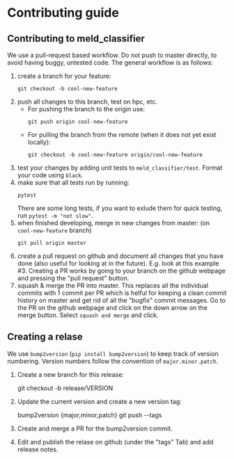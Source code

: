Contributing guide
==================

Contributing to meld_classifier
-------------------------------

We use a pull-request based workflow. Do not push to master directly, to avoid having buggy, untested code.
The general workflow is as follows:

1. create a branch for your feature: 
	```
	git checkout -b cool-new-feature
	```
2. push all changes to this branch, test on hpc, etc. 
	- For pushing the branch to the origin use: 
		```
		git push origin cool-new-feature
		```
	- For pulling the branch from the remote (when it does not yet exist locally): 
		```
		git checkout -b cool-new-feature origin/cool-new-feature
		```
4. test your changes by adding unit tests to `meld_classifier/test`. Format your code using `black`.
5. make sure that all tests run by running:
	```
	pytest
	```
	There are some long tests, if you want to exlude them for quick testing, run `pytest -m "not slow"`. 
3. when finished developing, merge in new changes from master: (on `cool-new-feature` branch) 
	```
	git pull origin master
	```
4. create a pull request on github and document all changes that you have done (also useful for looking at in the future). E.g. look at this example #3. Creating a PR works by going to your branch on the github webpage and pressing the "pull request" button. 
5. squash & merge the PR into master. This replaces all the individual commits with 1 commit per PR which is helful for keeping a clean commit history on master and get rid of all the "bugfix" commit messages. Go to the PR on the github webpage and click on the down arrow on the merge button. Select `squash and merge` and click. 


Creating a relase
-----------------

We use `bump2version` (``pip install bump2version``) to keep track of version numbering. 
Version numbers follow the convention of ``major.minor.patch``.

1. Create a new branch for this release:

    git checkout -b release/VERSION

2. Update the current version and create a new version tag:

    bump2version {major,minor,patch}
    git push --tags

3. Create and merge a PR for the bump2version commit.

4. Edit and publish the relase on github (under the "tags" Tab) and add release notes.
